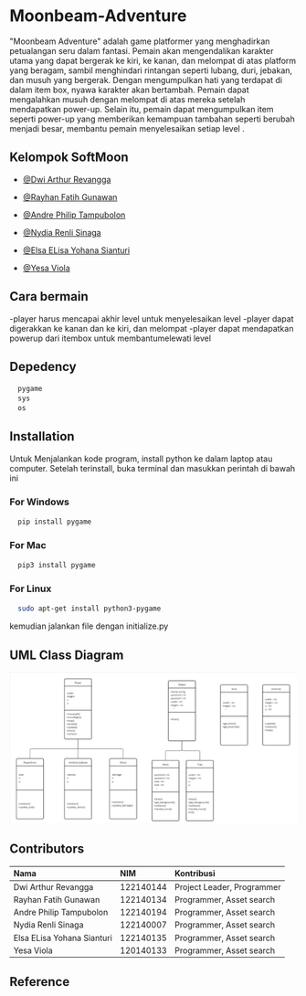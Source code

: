 # Moonbeam-Adventure

"Moonbeam Adventure" adalah game platformer yang menghadirkan petualangan seru dalam fantasi. Pemain akan  mengendalikan karakter utama yang dapat bergerak ke kiri, ke kanan, dan melompat di atas platform yang beragam, sambil menghindari rintangan seperti lubang, duri, jebakan, dan musuh yang bergerak. Dengan mengumpulkan hati yang terdapat di dalam item box, nyawa karakter akan bertambah. Pemain dapat mengalahkan musuh dengan melompat di atas mereka setelah mendapatkan power-up. Selain itu, pemain dapat mengumpulkan item seperti power-up yang memberikan kemampuan tambahan seperti berubah menjadi besar, membantu pemain menyelesaikan setiap level . 

## Kelompok SoftMoon

- [@Dwi Arthur Revangga](https://github.com/dwiarthurrevangga)

- [@Rayhan Fatih Gunawan](https://github.com/Mad-Moon39)

- [@Andre Philip Tampubolon](https://github.com/Dreeept)

- [@Nydia Renli Sinaga](https://github.com/nydiarenli)

- [@Elsa ELisa Yohana Sianturi](https://github.com/elsaelisayohanasianturi09)

- [@Yesa Viola](https://github.com/yesa08)


## Cara bermain 
-player harus mencapai akhir level untuk menyelesaikan level
-player dapat digerakkan ke kanan dan ke kiri, dan melompat
-player dapat mendapatkan powerup dari itembox untuk membantumelewati level

## Depedency

```bash
  pygame
  sys
  os
```


## Installation

Untuk Menjalankan kode program, install python ke dalam laptop atau computer. Setelah terinstall, buka terminal dan masukkan perintah di bawah ini
### For Windows
```bash
  pip install pygame
```
### For Mac
```bash
  pip3 install pygame
```

### For Linux
```bash
  sudo apt-get install python3-pygame
```

 kemudian jalankan file dengan initialize.py

## UML Class Diagram 
![App Screenshot](./Aset/images/Screenshot%202024-05-06%20124253.png)

## Contributors



| Nama |  NIM     | Kontribusi                |
| :-------- | :------- | :------------------------- |
| Dwi Arthur Revangga | 122140144 | Project Leader, Programmer |
| Rayhan Fatih Gunawan | 122140134 | Programmer, Asset search  |
| Andre Philip Tampubolon | 122140194 | Programmer, Asset search   |
| Nydia Renli Sinaga | 122140007 | Programmer, Asset search |
| Elsa ELisa Yohana Sianturi | 122140135  | Programmer, Asset search |
| Yesa Viola | 120140133 | Programmer, Asset search |

## Reference

